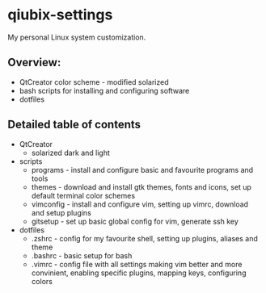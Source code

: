 # qiubix-settings
My personal Linux system customization.

## Overview:
* QtCreator color scheme - modified solarized
* bash scripts for installing and configuring software
* dotfiles

## Detailed table of contents
* QtCreator
  * solarized dark and light
* scripts
  * programs - install and configure basic and favourite programs and tools 
  * themes - download and install gtk themes, fonts and icons, set up default terminal color schemes
  * vimconfig - install and configure vim, setting up vimrc, download and setup plugins
  * gitsetup - set up basic global config for vim, generate ssh key
* dotfiles
  * .zshrc - config for my favourite shell, setting up plugins, aliases and theme
  * .bashrc - basic setup for bash
  * .vimrc - config file with all settings making vim better and more convinient, enabling specific plugins, mapping keys, configuring colors
